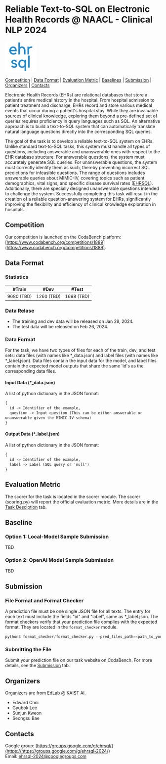 # Reliable Text-to-SQL on Electronic Health Records @ NAACL - Clinical NLP 2024

<p align="left" float="left">
  <img src="image/logo.png" height="100" />
</p>


[Competition](#competition) | [Data Format](#data_format) | [Evaluation Metric](#scorer_and_official_evaluation_metric) | [Baselines](#baselines) | [Submission](#submission) | [Organizers](#organizers) | [Contacts](#contacts)


Electronic Health Records (EHRs) are relational databases that store a patient’s entire medical history in the hospital. From hospital admission to patient treatment and discharge, EHRs record and store various medical events that occur during a patient's hospital stay. While they are invaluable sources of clinical knowledge, exploring them beyond a pre-defined set of queries requires proficiency in query languages such as SQL. An alternative approach is to build a text-to-SQL system that can automatically translate natural language questions directly into the corresponding SQL queries.

The goal of the task is to develop a reliable text-to-SQL system on EHRs. Unlike standard text-to-SQL tasks, this system must handle all types of questions, including answerable and unanswerable ones with respect to the EHR database structure. For answerable questions, the system must accurately generate SQL queries. For unanswerable questions, the system must correctly identify them as such, thereby preventing incorrect SQL predictions for infeasible questions. The range of questions includes answerable queries about MIMIC-IV, covering topics such as patient demographics, vital signs, and specific disease survival rates ([EHRSQL](https://github.com/glee4810/EHRSQL)). Additionally, there are specially designed unanswerable questions intended to challenge the system. Successfully completing this task will result in the creation of a reliable question-answering system for EHRs, significantly improving the flexibility and efficiency of clinical knowledge exploration in hospitals.



## <a name="competition"></a>Competition

Our competition is launched on the CodaBench platform: [https://www.codabench.org/competitions/1889](https://www.codabench.org/competitions/1889).



## <a name="data_format"></a>Data Format

### Statistics
| #Train | #Dev | #Test |
|:-------:|:-------:|:-------:|
| 9680 (TBD) | 1260 (TBD) | 1698 (TBD) |


### Data Relase

- The training and dev data will be released on Jan 29, 2024.
- The test data will be released on Feb 26, 2024.


### Data Format

For the task, we have two types of files for each of the train, dev, and test sets: data files (with names like \*_data.json) and label files (with names like \*_label.json). Data files contain the input data for the model, and label files contain the expected model outputs that share the same 'id's as the corresponding data files.
#### Input Data (\*_data.json)
A list of python dictionary in the JSON format:
```
{
  id -> Identifier of the example,
  question -> Input question (This can be either answerable or unanswerable given the MIMIC-IV schema)
}
```

#### Output Data (\*_label.json)
A list of python dictionary in the JSON format:
```
{
  id -> Identifier of the example,
  label -> Label (SQL query or 'null')
}
```



## <a name="scorer_and_official_evaluation_metric"></a>Evaluation Metric

The scorer for the task is located in the scorer module. The scorer (scoring.py) will report the official evaluation metric. More details are in the [Task Desciption](https://www.codabench.org/competitions/1889) tab.




## <a name="baselines"></a>Baseline

### Option 1: Local-Model Sample Submission

TBD


### Option 2: OpenAI Model Sample Submission

TBD




## <a name="submission"></a>Submission

### File Format and Format Checker

A prediction file must be one single JSON file for all texts. The entry for each text must include the fields "id" and "label", same as \*_label.json.
The format checkers verify that your prediction file complies with the expected format. They are located in the ```format_checker``` module.
```python
python3 format_checker/format_checker.py --pred_files_path=<path_to_your_results_files> 
```


### Submitting the File

Submit your prediction file on our task website on CodaBench. For more details, see the [Submission](https://www.codabench.org/competitions/1889) tab.




## <a name="organizers"></a>Organizers

Organizers are from [EdLab](https://mp2893.com/) @ [KAIST AI](https://gsai.kaist.ac.kr/).

- Edward Choi
- Gyubok Lee
- Sunjun Kweon
- Seongsu Bae


## <a name="contacts"></a>Contacts

Google group: [https://groups.google.com/g/ehrsql/](https://https://groups.google.com/g/ehrsql-2024/)  
Email: ehrsql-2024@googlegroups.com